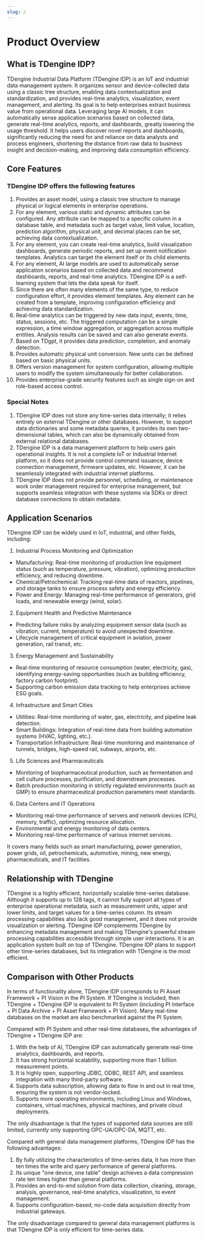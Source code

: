 ```yaml
---
slug: /
---
```


# Product Overview

## What is TDengine IDP?

TDengine Industrial Data Platform (TDengine IDP) is an IoT and industrial data management system. It organizes sensor and device-collected data using a classic tree structure, enabling data contextualization and standardization, and provides real-time analytics, visualization, event management, and alerting. Its goal is to help enterprises extract business value from operational data. Leveraging large AI models, it can automatically sense application scenarios based on collected data, generate real-time analytics, reports, and dashboards, greatly lowering the usage threshold. It helps users discover novel reports and dashboards, significantly reducing the need for and reliance on data analysts and process engineers, shortening the distance from raw data to business insight and decision-making, and improving data consumption efficiency.

## Core Features

### TDengine IDP offers the following features

1. Provides an asset model, using a classic tree structure to manage physical or logical elements in enterprise operations.
2. For any element, various static and dynamic attributes can be configured. Any attribute can be mapped to a specific column in a database table, and metadata such as target value, limit value, location, prediction algorithm, physical unit, and decimal places can be set, achieving data contextualization.
3. For any element, you can create real-time analytics, build visualization dashboards, generate periodic reports, and set up event notification templates. Analytics can target the element itself or its child elements.
4. For any element, AI large models are used to automatically sense application scenarios based on collected data and recommend dashboards, reports, and real-time analytics. TDengine IDP is a self-learning system that lets the data speak for itself.
5. Since there are often many elements of the same type, to reduce configuration effort, it provides element templates. Any element can be created from a template, improving configuration efficiency and achieving data standardization.
6. Real-time analytics can be triggered by new data input, events, time, status, sessions, etc. The triggered computation can be a simple expression, a time window aggregation, or aggregation across multiple entities. Analysis results can be saved and can also generate events.
7. Based on TDgpt, it provides data prediction, completion, and anomaly detection.
8. Provides automatic physical unit conversion. New units can be defined based on basic physical units.
9. Offers version management for system configuration, allowing multiple users to modify the system simultaneously for better collaboration.
10. Provides enterprise-grade security features such as single sign-on and role-based access control.

### Special Notes

1. TDengine IDP does not store any time-series data internally; it relies entirely on external TDengine or other databases. However, to support data dictionaries and some metadata queries, it provides its own two-dimensional tables, which can also be dynamically obtained from external relational databases.
2. TDengine IDP is a data management platform to help users gain operational insights. It is not a complete IoT or Industrial Internet platform, so it does not provide control command issuance, device connection management, firmware updates, etc. However, it can be seamlessly integrated with industrial internet platforms.
3. TDengine IDP does not provide personnel, scheduling, or maintenance work order management required for enterprise management, but supports seamless integration with these systems via SDKs or direct database connections to obtain metadata.

## Application Scenarios

TDengine IDP can be widely used in IoT, industrial, and other fields, including:

1. Industrial Process Monitoring and Optimization

- Manufacturing: Real-time monitoring of production line equipment status (such as temperature, pressure, vibration), optimizing production efficiency, and reducing downtime.
- Chemical/Petrochemical: Tracking real-time data of reactors, pipelines, and storage tanks to ensure process safety and energy efficiency.
- Power and Energy: Managing real-time performance of generators, grid loads, and renewable energy (wind, solar).

2. Equipment Health and Predictive Maintenance

- Predicting failure risks by analyzing equipment sensor data (such as vibration, current, temperature) to avoid unexpected downtime.
- Lifecycle management of critical equipment in aviation, power generation, rail transit, etc.

3. Energy Management and Sustainability

- Real-time monitoring of resource consumption (water, electricity, gas), identifying energy-saving opportunities (such as building efficiency, factory carbon footprint).
- Supporting carbon emission data tracking to help enterprises achieve ESG goals.

4. Infrastructure and Smart Cities

- Utilities: Real-time monitoring of water, gas, electricity, and pipeline leak detection.
- Smart Buildings: Integration of real-time data from building automation systems (HVAC, lighting, etc.).
- Transportation Infrastructure: Real-time monitoring and maintenance of tunnels, bridges, high-speed rail, subways, airports, etc.

5. Life Sciences and Pharmaceuticals

- Monitoring of biopharmaceutical production, such as fermentation and cell culture processes, purification, and downstream processes.
- Batch production monitoring in strictly regulated environments (such as GMP) to ensure pharmaceutical production parameters meet standards.

6. Data Centers and IT Operations

- Monitoring real-time performance of servers and network devices (CPU, memory, traffic), optimizing resource allocation.
- Environmental and energy monitoring of data centers.
- Monitoring real-time performance of various internet services.

It covers many fields such as smart manufacturing, power generation, power grids, oil, petrochemicals, automotive, mining, new energy, pharmaceuticals, and IT facilities.

## Relationship with TDengine

TDengine is a highly efficient, horizontally scalable time-series database. Although it supports up to 128 tags, it cannot fully support all types of enterprise operational metadata, such as measurement units, upper and lower limits, and target values for a time-series column. Its stream processing capabilities also lack good management, and it does not provide visualization or alerting. TDengine IDP complements TDengine by enhancing metadata management and making TDengine's powerful stream processing capabilities accessible through simple user interactions. It is an application system built on top of TDengine. TDengine IDP plans to support other time-series databases, but its integration with TDengine is the most efficient.

## Comparison with Other Products

In terms of functionality alone, TDengine IDP corresponds to PI Asset Framework + PI Vision in the PI System. If TDengine is included, then TDengine + TDengine IDP is equivalent to PI System (including PI Interface + PI Data Archive + PI Asset Framework + PI Vision). Many real-time databases on the market are also benchmarked against the PI System.

Compared with PI System and other real-time databases, the advantages of TDengine + TDengine IDP are:

1. With the help of AI, TDengine IDP can automatically generate real-time analytics, dashboards, and reports.
2. It has strong horizontal scalability, supporting more than 1 billion measurement points.
3. It is highly open, supporting JDBC, ODBC, REST API, and seamless integration with many third-party software.
4. Supports data subscription, allowing data to flow in and out in real time, ensuring the system is not vendor-locked.
5. Supports more operating environments, including Linux and Windows, containers, virtual machines, physical machines, and private cloud deployments.

The only disadvantage is that the types of supported data sources are still limited, currently only supporting OPC-UA/OPC-DA, MQTT, etc.

Compared with general data management platforms, TDengine IDP has the following advantages:

1. By fully utilizing the characteristics of time-series data, it has more than ten times the write and query performance of general platforms.
2. Its unique "one device, one table" design achieves a data compression rate ten times higher than general platforms.
3. Provides an end-to-end solution from data collection, cleaning, storage, analysis, governance, real-time analytics, visualization, to event management.
4. Supports configuration-based, no-code data acquisition directly from industrial gateways.

The only disadvantage compared to general data management platforms is that TDengine IDP is only efficient for time-series data.